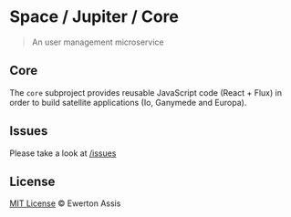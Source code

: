 # Space / Jupiter / Core

> An user management microservice

## Core

The `core` subproject provides reusable JavaScript code (React + Flux) in order
to build satellite applications (Io, Ganymede and Europa).

## Issues

Please take a look at [/issues](https://github.com/earaujoassis/space/issues)

## License

[MIT License](http://earaujoassis.mit-license.org/) &copy; Ewerton Assis
